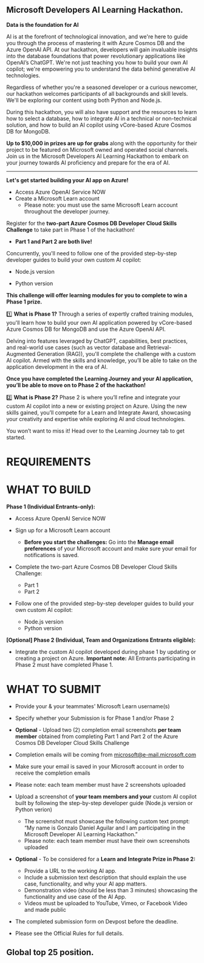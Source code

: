 ## Microsoft Developers AI Learning Hackathon.

**Data is the foundation for AI**

AI is at the forefront of technological innovation, and we're here to guide you through the process of mastering it with Azure Cosmos DB and the Azure OpenAI API. At our hackathon, developers will gain invaluable insights into the database foundations that power revolutionary applications like OpenAI’s ChatGPT. We're not just teaching you how to build your own AI copilot; we're empowering you to understand the data behind generative AI technologies.

Regardless of whether you're a seasoned developer or a curious newcomer, our hackathon welcomes participants of all backgrounds and skill levels. We'll be exploring our content using both Python and Node.js.

During this hackathon, you will also have support and the resources to learn how to select a database, how to integrate AI in a technical or non-technical solution, and how to build an AI copilot using vCore-based Azure Cosmos DB for MongoDB.

**Up to $10,000 in prizes are up for grabs** along with the opportunity for their project to be featured on Microsoft owned and operated social channels. Join us in the Microsoft Developers AI Learning Hackathon to embark on your journey towards AI proficiency and prepare for the era of AI.

-----------------------------------------------------

**Let's get started building your AI app on Azure!**
* Access Azure OpenAI Service NOW
* Create a Microsoft Learn account
  * Please note: you must use the same Microsoft Learn account throughout the developer journey.

Register for the **two-part Azure Cosmos DB Developer Cloud Skills Challenge** to take part in Phase 1 of the hackathon!

* **Part 1 and Part 2 are both live!**

Concurrently, you'll need to follow one of the provided step-by-step developer guides to build your own custom AI copilot: 

 * Node.js version
 
 * Python version

**This challenge will offer learning modules for you to complete to win a Phase 1 prize.**

1️⃣ **What is Phase 1?**
Through a series of expertly crafted training modules, you'll learn how to build your own AI application powered by vCore-based Azure Cosmos DB for MongoDB and use the Azure OpenAI API.

Delving into features leveraged by ChatGPT, capabilities, best practices, and real-world use cases (such as vector database and Retrieval-Augmented Generation (RAG)), you'll complete the challenge with a custom AI copilot. Armed with the skills and knowledge, you’ll be able to take on the application development in the era of AI.

**Once you have completed the Learning Journey and your AI application, you’ll be able to move on to Phase 2 of the hackathon!**

2️⃣ **What is Phase 2?**
Phase 2 is where you’ll refine and integrate your custom AI copilot into a new or existing project on Azure. Using the new skills gained, you’ll compete for a Learn and Integrate Award, showcasing your creativity and expertise while exploring AI and cloud technologies.

You won’t want to miss it! Head over to the Learning Journey tab to get started.


# REQUIREMENTS
# WHAT TO BUILD
**Phase 1 (Individual Entrants-only):**
* Access Azure OpenAI Service NOW
* Sign up for a Microsoft Learn account
  * **Before you start the challenges:** Go into the **Manage email preferences** of your Microsoft account and make sure your email for notifications is saved.
* Complete the two-part Azure Cosmos DB Developer Cloud Skills Challenge:
  * Part 1
  * Part 2

* Follow one of the provided step-by-step developer guides to build your own custom AI copilot:
  * Node.js version
  * Python version

**[Optional] Phase 2 (Individual, Team and Organizations Entrants eligible):**
  * Integrate the custom AI copilot developed during phase 1 by updating or creating a project on Azure.
**Important note:** All Entrants participating in Phase 2 must have completed Phase 1.

# WHAT TO SUBMIT
 * Provide your & your teammates' Microsoft Learn username(s)
 * Specify whether your Submission is for Phase 1 and/or Phase 2
 * **Optional** - Upload two (2) completion email screenshots **per team member** obtained from completing Part 1 and Part 2 of the Azure Cosmos DB Developer Cloud Skills Challenge
  * Completion emails will be coming from microsoft@e-mail.microsoft.com
  * Make sure your email is saved in your Microsoft account in order to receive the completion emails
  * Please note: each team member must have 2 screenshots uploaded

* Upload a screenshot of **your team members and your** custom AI copilot built by following the step-by-step developer guide (Node.js version or Python verion)
  * The screenshot must showcase the following custom text prompt: “My name is Gonzalo Daniel Aguilar and I am participating in the Microsoft Developer AI Learning Hackathon.”
  * Please note: each team member must have their own screenshots uploaded
* **Optional** - To be considered for a **Learn and Integrate Prize in Phase 2:**
  * Provide a URL to the working AI app.
  * Include a submission text description that should explain the use case, functionality, and why your AI app matters.
  * Demonstration video (should be less than 3 minutes) showcasing the functionality and use case of the AI App.
  * Videos must be uploaded to YouTube, Vimeo, or Facebook Video and made public

* The completed submission form on Devpost before the deadline.
* Please see the Official Rules for full details.

## Global top 25 position.
